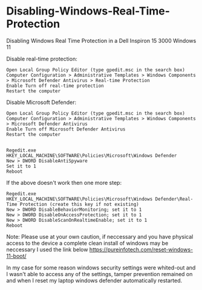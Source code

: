 # Disabling-Windows-Real-Time-Protection
Disabling Windows Real Time Protection in a Dell Inspiron 15 3000 Windows 11 


Disable real-time protection:

    Open Local Group Policy Editor (type gpedit.msc in the search box)
    Computer Configuration > Administrative Templates > Windows Components > Microsoft Defender Antivirus > Real-time Protection
    Enable Turn off real-time protection
    Restart the computer

Disable Microsoft Defender:

    Open Local Group Policy Editor (type gpedit.msc in the search box)
    Computer Configuration > Administrative Templates > Windows Components > Microsoft Defender Antivirus
    Enable Turn off Microsoft Defender Antivirus
    Restart the computer
    
    
    Regedit.exe
    HKEY_LOCAL_MACHINE\SOFTWARE\Policies\Microsoft\Windows Defender
    New > DWORD DisableAntiSpyware
    Set it to 1
    Reboot

If the above doesn't work then one more step:

    Regedit.exe
    HKEY_LOCAL_MACHINE\SOFTWARE\Policies\Microsoft\Windows Defender\Real-Time Protection (create this key if not existing)
    New > DWORD DisableBehaviorMonitoring; set it to 1
    New > DWORD DisableOnAccessProtection; set it to 1
    New > DWORD DisableScanOnRealtimeEnable; set it to 1
    Reboot
Note: Please use at your own caution, if neccessary and you have physical access to the device a complete clean install of windows may be neccessary I used the link below 
https://pureinfotech.com/reset-windows-11-boot/

In my case for some reason windows security settings were whited-out and I wasn't able to access any of the settings, tamper prevention remained on and when I reset my laptop windows defender automatically restarted.
